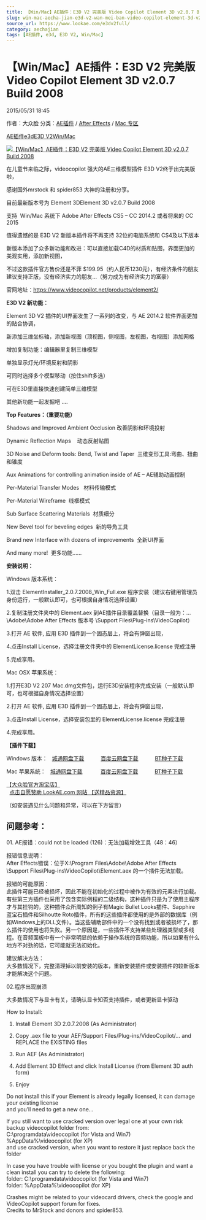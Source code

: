 ```yaml
---
title: 【Win/Mac】AE插件：E3D V2 完美版 Video Copilot Element 3D v2.0.7 Build 2008
slug: win-mac-aecha-jian-e3d-v2-wan-mei-ban-video-copilot-element-3d-v2-0-7-build-2008
source_url: https://www.lookae.com/e3dv2full/
category: aechajian
tags: [AE插件, e3d, E3D V2, Win/Mac]
---
```

# 【Win/Mac】AE插件：E3D V2 完美版 Video Copilot Element 3D v2.0.7 Build 2008

2015/05/31 18:45

作者：大众脸
分类：[AE插件](https://www.lookae.com/after-effects/aechajian/) / [After Effects](https://www.lookae.com/after-effects/) / [Mac 专区](https://www.lookae.com/mac-osx/)

[AE插件](https://www.lookae.com/tag/ae%e6%8f%92%e4%bb%b6/)[e3d](https://www.lookae.com/tag/e3d/)[E3D V2](https://www.lookae.com/tag/e3d-v2/)[Win/Mac](https://www.lookae.com/tag/winmac/)

[![【Win/Mac】AE插件：E3D V2 完美版 Video Copilot Element 3D v2.0.7 Build 2008](https://www.lookae.com/wp-content/uploads/2015/05/E3DV2FULL.jpg "【Win/Mac】AE插件：E3D V2 完美版 Video Copilot Element 3D v2.0.7 Build 2008-LookAE.com")](https://www.lookae.com/wp-content/uploads/2015/05/E3DV2FULL.jpg)

在儿童节来临之际，videocopilot 强大的AE三维模型插件 E3D V2终于出完美版啦，

感谢国外mrstock 和 spider853 大神的注册和分享。

目前最新版本号为 Element 3DElement 3D v2.0.7 Build 2008

支持  Win/Mac 系统下 Adobe After Effects CS5 – CC 2014.2 或者将来的 CC 2015

值得遗憾的是 E3D V2 新版本插件将不再支持 32位的电脑系统和 CS4及以下版本

新版本添加了众多新功能和改进：可以直接加载C4D的材质和贴图，界面更加的美观实用，添加新视图，

不过这款插件官方售价还是不菲 $199.95（约人民币1230元），有经济条件的朋友建议支持正版，没有经济实力的朋友…（努力成为有经济实力的富豪）

官网地址：https://www.videocopilot.net/products/element2/

**E3D V2 新功能：**

Element 3D V2 插件的UI界面发生了一系列的改变，与 AE 2014.2 软件界面更加的贴合协调，

新添加三维坐标轴，添加新视图（顶视图，侧视图，左视图，右视图）添加网格

增加复制功能：编辑器里复制三维模型

单独显示灯光/环境反射和阴影

可同时选择多个模型移动（按住shift多选）

可在E3D里直接快速创建简单三维模型

其他新功能一起发掘吧 ….

**Top Features：（重要功能）**

Shadows and Improved Ambient Occlusion 改善阴影和环境投射

Dynamic Reflection Maps    动态反射贴图

3D Noise and Deform tools: Bend, Twist and Taper  三维变形工具:弯曲、扭曲和锥度

Aux Animations for controlling animation inside of AE – AE辅助动画控制

Per-Material Transfer Modes   材料传输模式

Per-Material Wireframe  线框模式

Sub Surface Scattering Materials  材质细分

New Bevel tool for beveling edges  新的导角工具

Brand new Interface with dozens of improvements  全新UI界面

And many more!  更多功能……

**安装说明：**

Windows 版本系统：

1.双击 ElementInstaller\_2.0.7.2008\_Win\_Full.exe 程序安装（建议右键用管理员身份运行，一般默认即可，也可根据自身情况选择设置）

2.复制注册文件夹中的 Element.aex 到AE插件目录覆盖替换（目录一般为：…\Adobe\Adobe After Effects 版本号 \Support Files\Plug-ins\VideoCopilot）

3.打开 AE 软件, 应用 E3D 插件到一个固态层上，将会有弹窗出现，

4.点击Install License，选择注册文件夹中的 ElementLicense.license 完成注册

5.完成享用。

Mac OSX 苹果系统：

1.打开E3D V2 207 Mac.dmg文件包，运行E3D安装程序完成安装（一般默认即可，也可根据自身情况选择设置）

2.打开 AE 软件, 应用 E3D 插件到一个固态层上，将会有弹窗出现，

3.点击Install License，选择安装包里的 ElementLicense.license 完成注册

4.完成享用。

**【插件下载】**

Windows 版本：   [城通网盘下载](https://www.400gb.com/file/97345244)           [百度云网盘下载](https://pan.baidu.com/s/1c0dIjeg)           [BT种子下载](https://www.400gb.com/file/97345223)

Mac 苹果系统：   [城通网盘下载](https://www.400gb.com/file/97368476)            [百度云网盘下载](https://pan.baidu.com/s/1i3xQHbZ)           [BT种子下载](https://www.400gb.com/file/97345226)

[【大众脸官方淘宝店】](https://lookae.taobao.com/)                [点击自愿赞助 LookAE.com 网站 【送精品资源】](https://www.lookae.com/sponsor/)

（如安装遇见什么问题和异常，可以在下方留言）

## **问题参考：**

01. AE报错：could not be loaded (126)：无法加载增效工具（48：46）

报错信息说明：  
After Effects错误：位于X:\Program Files\Adobe\Adobe After Effects \Support Files\Plug-ins\VideoCopilot\Element.aex 的一个插件无法加载。

报错的可能原因：  
此插件可能已经被损坏，因此不能在初始化的过程中被作为有效的元素进行加载。有些第三方插件也采用了包含实际例程的二级结构，这种插件只是为了使用主程序才与其挂钩的，这种插件众所周知的例子有Magic Bullet Looks插件、Sapphire蓝宝石插件和Silhoutte Roto插件，所有的这些插件都使用的是外部的数据库（例如Windows上的DLL文件）。当这些辅助部件中的一个没有找到或者被损坏了，那么插件的使用也将失败。另一个原因是，一些插件不支持某些处理器类型或多线程。在音频面板中有一个非常明显的依赖于操作系统的音频功能，所以如果有什么地方不对劲的话，它可能就无法初始化。

建议解决方法：  
大多数情况下，完整清理掉以前安装的版本，重新安装插件或安装插件的较新版本才能解决这个问题。

02.程序出现崩溃

大多数情况下与显卡有关，请确认显卡知否支持插件，或者更新显卡驱动

How to Install:  
1. Install Element 3D 2.0.7.2008 (As Administrator)

2. Copy .aex file to your AEF/Support Files/Plug-ins/VideoCopilot/… and REPLACE the EXISTING files

3. Run AEF (As Administrator)

4. Add Element 3D Effect and click Install License (from Element 3D auth form)

5. Enjoy

Do not install this if your Element is already legally licensed, it can damage your existing license  
and you’ll need to get a new one…

If you still want to use cracked version over legal one at your own risk backup videocopilot folder from:  
C:\programdata\videocopilot (for Vista and Win7)  
%AppData%\videocopilot (for XP)  
and use cracked version, when you want to restore it just replace back the folder

In case you have trouble with license or you bought the plugin and want a clean install you can try to delete the following:  
folder: C:\programdata\videocopilot (for Vista and Win7)  
folder: %AppData%\videocopilot (for XP)

Crashes might be related to your videocard drivers, check the google and VideoCopilot support forum for fixes.  
Credits to MrStock and donors and spider853.
